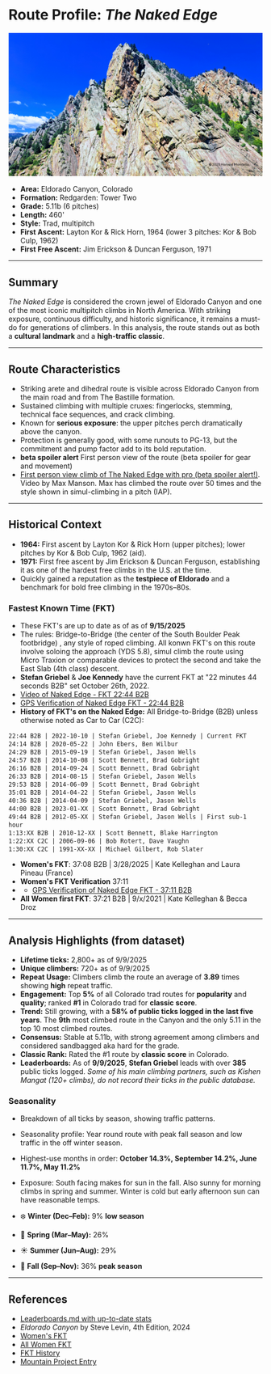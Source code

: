 # Route Profile: *The Naked Edge*  

<img src="https://github.com/HarvestMondello/Colorado-climbing-route-analysis/blob/main/assets/naked-edge.png" alt="The Naked Edge on the Redgarde Wall: Tower Two in Eldorado Canyon" width="1200"/>

- **Area:** Eldorado Canyon, Colorado  
- **Formation:** Redgarden: Tower Two  
- **Grade:** 5.11b (6 pitches) 
- **Length:** 460' 
- **Style:** Trad, multipitch  
- **First Ascent:** Layton Kor & Rick Horn, 1964 (lower 3 pitches: Kor & Bob Culp, 1962)  
- **First Free Ascent:** Jim Erickson & Duncan Ferguson, 1971  

---

## Summary  
*The Naked Edge* is considered the crown jewel of Eldorado Canyon and one of the most iconic multipitch climbs in North America. With striking exposure, continuous difficulty, and historic significance, it remains a must-do for generations of climbers. In this analysis, the route stands out as both a **cultural landmark** and a **high-traffic classic**.  

---

## Route Characteristics  
- Striking arete and dihedral route is visible across Eldorado Canyon from the main road and from The Bastille formation.  
- Sustained climbing with multiple cruxes: fingerlocks, stemming, technical face sequences, and crack climbing.  
- Known for **serious exposure**: the upper pitches perch dramatically above the canyon.  
- Protection is generally good, with some runouts to PG-13, but the commitment and pump factor add to its bold reputation.  
- **beta spoiler alert** First person view of the route (beta spoiler for gear and movement)
- [First person view climb of The Naked Edge with pro (beta spoiler alert!)](https://www.youtube.com/watch?v=c8RxXWB1TZw&list=PLdYfjeJrovHhrMzAA3YUGYAswMBKV19ZX). Video by Max Manson. Max has climbed the route over 50 times and the style shown in simul-climbing in a pitch (IAP).
---

## Historical Context  
- **1964:** First ascent by Layton Kor & Rick Horn (upper pitches); lower pitches by Kor & Bob Culp, 1962 (aid).  
- **1971:** First free ascent by Jim Erickson & Duncan Ferguson, establishing it as one of the hardest free climbs in the U.S. at the time.  
- Quickly gained a reputation as the **testpiece of Eldorado** and a benchmark for bold free climbing in the 1970s–80s.  

### Fastest Known Time (FKT) 
- These FKT's are up to date as of as of **9/15/2025**
- The rules: Bridge-to-Bridge (the center of the South Boulder Peak footbridge) , any style of roped climbing. All konwn FKT's on this route involve soloing the approach (YDS 5.8), simul climb the route using Micro Traxion or comparable devices to protect the second and take the East Slab (4th class) descent. 
- **Stefan Griebel** & **Joe Kennedy** have the current FKT at "22 minutes 44 seconds B2B" set October 26th, 2022.
- [Video of Naked Edge - FKT 22:44 B2B](https://vimeo.com/764407847)  
- [GPS Verification of Naked Edge FKT - 22:44 B2B ](https://www.strava.com/activities/8004442835#3019063963637264876)  
- **History of FKT's on the Naked Edge:** All Bridge-to-Bridge (B2B) unless otherwise noted as Car to Car (C2C):

```
22:44 B2B | 2022-10-10 | Stefan Griebel, Joe Kennedy | Current FKT
24:14 B2B | 2020-05-22 | John Ebers, Ben Wilbur
24:29 B2B | 2015-09-19 | Stefan Griebel, Jason Wells
24:57 B2B | 2014-10-08 | Scott Bennett, Brad Gobright
26:16 B2B | 2014-09-24 | Scott Bennett, Brad Gobright
26:33 B2B | 2014-08-15 | Stefan Griebel, Jason Wells
29:53 B2B | 2014-06-09 | Scott Bennett, Brad Gobright
35:01 B2B | 2014-04-22 | Stefan Griebel, Jason Wells
40:36 B2B | 2014-04-09 | Stefan Griebel, Jason Wells
44:00 B2B | 2023-01-XX | Scott Bennett, Brad Gobright
49:44 B2B | 2012-05-XX | Stefan Griebel, Jason Wells | First sub-1 hour
1:13:XX B2B | 2010-12-XX | Scott Bennett, Blake Harrington
1:22:XX C2C | 2006-09-06 | Bob Rotert, Dave Vaughn
1:30:XX C2C | 1991-XX-XX | Michael Gilbert, Rob Slater
```

- **Women's FKT**: 37:08 B2B | 3/28/2025 | Kate Kelleghan and Laura Pineau (France)
- **Women's FKT Verification** 37:11
- - [GPS Verification of Naked Edge FKT - 37:11 B2B](https://strava.app.link/QmSTqth4IWb)
- **All Women first FKT**: 37:21 B2B | 9/x/2021 | Kate Kelleghan & Becca Droz 

---

## Analysis Highlights (from dataset)  
- **Lifetime ticks:** 2,800+ as of 9/9/2025  
- **Unique climbers:** 720+ as of 9/9/2025  
- **Repeat Usage:** Climbers climb the route an average of **3.89** times showing **high** repeat traffic. 
- **Engagement:** Top **5%** of all Colorado trad routes for **popularity** and **quality**; ranked **#1** in Colorado trad for **classic score**.  
- **Trend:** Still growing, with a **58% of public ticks logged in the last five years**. The **9th** most climbed route in the Canyon and the only 5.11 in the top 10 most climbed routes. 
- **Consensus:** Stable at 5.11b, with strong agreement among climbers and considered sandbagged aka hard for the grade.  
- **Classic Rank:** Rated the #1 route by **classic score** in Colorado.  
- **Leaderboards:** As of **9/9/2025**, **Stefan Griebel** leads with over **385** public ticks logged. *Some of his main climbing partners, such as Kishen Mangat (120+ climbs), do not record their ticks in the public database.*


### Seasonality 
- Breakdown of all ticks by season, showing traffic patterns.
- Seasonality profile: Year round route with peak fall season and low traffic in the off winter season. 
- Highest-use months in order: **October 14.3%, September 14.2%, June 11.7%, May 11.2%**  
- Exposure: South facing makes for sun in the fall. Also sunny for morning climbs in spring and summer. Winter is cold but early afternoon sun can have reasonable temps.

- ❄️ **Winter (Dec–Feb):** 9% **low season**
- 🌸 **Spring (Mar–May):** 26%  
- ☀️ **Summer (Jun–Aug):** 29%  
- 🍂 **Fall (Sep–Nov):** 36% **peak season**

---

## References  
- [Leaderboards.md with up-to-date stats](https://github.com/HarvestMondello/Colorado-climbing-route-analysis/blob/main/docs/leaderboards.md)  
- *Eldorado Canyon* by Steve Levin, 4th Edition, 2024  
- [Women's FKT](https://ca.coros.com/stories/d/naked-edge-womens-speed-record-kate-kelleghan-laura-pineau) 
- [All Women FKT](https://www.climbing.com/news/fast-and-furious/) 
- [FKT History](https://gripped.com/routes/less-than-23-minutes-needed-for-this-famous-six-pitch-5-11/) 
- [Mountain Project Entry](https://www.mountainproject.com/route/105748786/the-naked-edge)  




